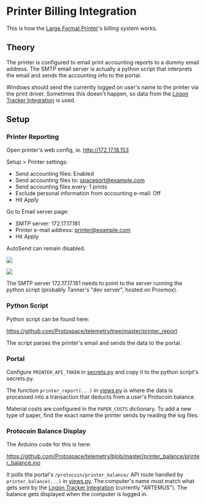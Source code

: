 # Printer Billing Integration

This is how the [Large Format Printer](https://wiki.protospace.ca/Printer,_44%22_Large_Format_(HP_DesignJet_T1200),_ID:166)'s billing system works.

## Theory

The printer is configured to email print accounting reports to a dummy email address. The SMTP email server is actually a python script that interprets the email and sends the accounting info to the portal.

Windows should send the currently logged on user's name to the printer via the print driver. Sometimes this doesn't happen, so data from the [Logon Tracker Integration](Logon%20Tracker%20Integration.md) is used.

## Setup

### Printer Reporting

Open printer's web config, ie. http://172.17.18.153

Setup > Printer settings:
- Send accounting files: Enabled
- Send accounting files to: spaceport@example.com
- Send accounting files every: 1 prints
- Exclude personal information from accounting e-mail: Off
- Hit Apply

Go to Email server page:
- SMTP server: 172.17.17.181
- Printer e-mail address: printer@example.com
- Hit Apply

AutoSend can remain disabled.

![](Pasted%20image%2020250115063417.png)

![](Pasted%20image%2020250115063429.png)

The SMTP server 172.17.17.181 needs to point to the server running the python script (probably Tanner's "dev server", hosted on Proxmox).

### Python Script

Python script can be found here:

https://github.com/Protospace/telemetry/tree/master/printer_report

The script parses the printer's email and sends the data to the portal.

### Portal

Configure `PRINTER_API_TOKEN` in [secrets.py](https://github.com/Protospace/spaceport/blob/master/apiserver/apiserver/secrets.py.example) and copy it to the python script's secrets.py.

The function `printer_report(...)` in [views.py](https://github.com/Protospace/spaceport/blob/master/apiserver/apiserver/api/views.py) is where the data is processed into a transaction that deducts from a user's Protocoin balance.

Material costs are configured in the `PAPER_COSTS` dictionary. To add a new type of paper, find the exact name the printer sends by reading the log files.

### Protocoin Balance Display

The Arduino code for this is here:

https://github.com/Protospace/telemetry/blob/master/printer_balance/printer_balance.ino

It polls the portal's `/protocoin/printer_balance/` API route handled by `printer_balance(...)` in [views.py](https://github.com/Protospace/spaceport/blob/master/apiserver/apiserver/api/views.py). The computer's name must match what gets sent by the [Logon Tracker Integration](Logon%20Tracker%20Integration.md) (currently "ARTEMUS"). The balance gets displayed when the computer is logged in.